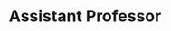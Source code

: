 ---
title: Assistant Professor 
institute: 
duration: B Borooah College, Guwahati, 2017-2019
excerpt:  
order: 2
---
